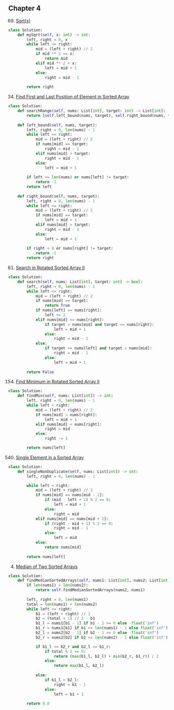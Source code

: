 
## Chapter 4

69.  [Sqrt(x)](https://leetcode.com/problems/sqrtx)  

```python
class Solution:
    def mySqrt(self, x: int) -> int:
        left, right = 0, x
        while left <= right:
            mid = (left + right) // 2
            if mid ** 2 == x:
                return mid
            elif mid ** 2 < x:
                left = mid + 1
            else:
                right = mid - 1
        
        return right
```

34.  [Find First and Last Position of Element in Sorted Array](https://leetcode.com/problems/find-first-and-last-position-of-element-in-sorted-array)  

```python
class Solution:
    def searchRange(self, nums: List[int], target: int) -> List[int]:
        return [self.left_bound(nums, target), self.right_bound(nums, target)]
    
    def left_bound(self, nums, target):
        left, right = 0, len(nums) - 1
        while left <= right:
            mid = (left + right) // 2
            if nums[mid] == target:
                right = mid - 1
            elif nums[mid] > target:
                right = mid - 1
            else:
                left = mid + 1
        
        if left >= len(nums) or nums[left] != target:
            return -1
        return left
    
    def right_bound(self, nums, target):
        left, right = 0, len(nums) - 1
        while left <= right:
            mid = (left + right) // 2
            if nums[mid] == target:
                left = mid + 1
            elif nums[mid] > target:
                right = mid - 1
            else:
                left = mid + 1
        
        if right < 0 or nums[right] != target:
            return -1
        return right
```

81.  [Search in Rotated Sorted Array II](https://leetcode.com/problems/search-in-rotated-sorted-array-ii)  

```python
class Solution:
    def search(self, nums: List[int], target: int) -> bool:
        left, right = 0, len(nums) - 1
        while left <= right:
            mid = (left + right) // 2
            if nums[mid] == target:
                return True
            if nums[left] == nums[right]:
                left += 1
            elif nums[mid] <= nums[right]:
                if target > nums[mid] and target <= nums[right]:
                    left = mid + 1
                else:
                    right = mid - 1
            else:
                if target >= nums[left] and target < nums[mid]:
                    right = mid - 1
                else:
                    left = mid + 1
        
        return False
```

154.  [Find Minimum in Rotated Sorted Array II](https://leetcode.com/problems/find-minimum-in-rotated-sorted-array-ii)  

```python
class Solution:
    def findMin(self, nums: List[int]) -> int:
        left, right = 0, len(nums) - 1
        while left < right:
            mid = (left + right) // 2
            if nums[mid] > nums[right]:
                left = mid + 1
            elif nums[mid] < nums[right]:
                right = mid
            else:
                right -= 1

        return nums[left]
```

540.  [Single Element in a Sorted Array](https://leetcode.com/problems/single-element-in-a-sorted-array)  

```python
class Solution:
    def singleNonDuplicate(self, nums: List[int]) -> int:
        left, right = 0, len(nums) - 1

        while left < right:
            mid = (left + right) // 2
            if nums[mid] == nums[mid - 1]:
                if (mid - left + 1) % 2 == 0:
                    left = mid + 1
                else:
                    right = mid
            elif nums[mid] == nums[mid + 1]:
                if (right - mid + 1) % 2 == 0:
                    right = mid - 1
                else:
                    left = mid
            else:
                return nums[mid]
        
        return nums[left]
```

4.  [Median of Two Sorted Arrays](https://leetcode.com/problems/median-of-two-sorted-arrays)  

```python
class Solution:
    def findMedianSortedArrays(self, nums1: List[int], nums2: List[int]) -> float:
        if len(nums1) > len(nums2):
            return self.findMedianSortedArrays(nums2, nums1)
        
        left, right = 0, len(nums1)
        total = len(nums1) + len(nums2)
        while left <= right:
            b1 = (left + right) // 2
            b2 = (total + 1) // 2 - b1
            b1_l = nums1[b1 - 1] if b1 - 1 >= 0 else -float('inf')
            b1_r = nums1[b1] if b1 <= len(nums1) - 1 else float('inf')
            b2_l = nums2[b2 - 1] if b2 - 1 >= 0 else -float('inf')
            b2_r = nums2[b2] if b2 <= len(nums2) - 1 else float('inf')

            if b1_l <= b2_r and b2_l <= b1_r:
                if total % 2 == 0:
                    return (max(b1_l, b2_l) + min(b2_r, b1_r)) / 2
                else:
                    return max(b1_l, b2_l)
            
            else:
                if b1_l > b2_l:
                    right = b1 - 1
                else:
                    left = b1 + 1
        
        return 0.0
```
